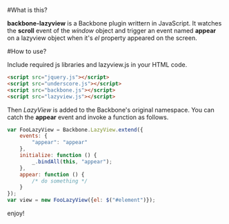 #What is this?

**backbone-lazyview** is a Backbone plugin writtern in JavaScript.
It watches the **scroll** event of the *window* object and trigger an event named **appear** on a lazyview object when it's *el* property appeared on the screen.

#How to use?

Include required js libraries and lazyview.js in your HTML code.

```html
<script src="jquery.js"></script>
<script src="underscore.js"></script>
<script src="backbone.js"></script>
<script src="lazyview.js"></script>
```

Then *LazyView* is added to the Backbone's original namespace.
You can catch the **appear** event and invoke a function as follows.

```js
var FooLazyView = Backbone.LazyView.extend({
    events: {
        "appear": "appear"
    },
    initialize: function () {
        _.bindAll(this, "appear");
    },
    appear: function () {
        /* do something */
    }
});
var view = new FooLazyView({el: $("#element")});
```

enjoy!
